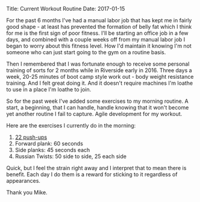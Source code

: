 Title: Current Workout Routine
Date: 2017-01-15

For the past 6 months I've had a manual labor job that has kept me in fairly good shape - at least has prevented the 
formation of belly fat which I think for me is the first sign of poor fitness. I'll be starting an office job in a few 
days, and combined with a couple weeks off from my manual labor job I began to worry about this fitness level. How I'd 
maintain it knowing I'm not someone who can just start going to the gym on a routine basis.

Then I remembered that I was fortunate enough to receive some personal training of sorts for 2 months while in 
Riverside early in 2016. Three days a week, 20-25 minutes of boot camp style work out - body weight resistance 
training. And I felt great doing it. And it doesn't require machines I'm loathe to use in a place I'm loathe to join. 

So for the past week I've added some exercises to my morning routine. A start, a beginning, that I can handle, handle 
knowing that it won't become yet another routine I fail to capture. Agile development for my workout. 

Here are the exercises I currently do in the morning:

1. [22 push-ups](http://22-kill.com)
2. Forward plank: 60 seconds
3. Side planks: 45 seconds each
4. Russian Twists: 50 side to side, 25 each side

Quick, but I feel the strain right away and I interpret that to mean there is benefit. Each day I do them is a reward 
for sticking to it regardless of appearances. 

Thank you Mike.
